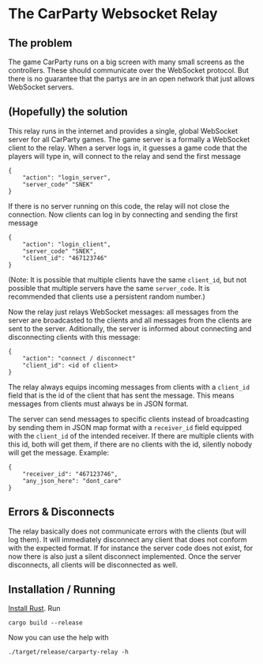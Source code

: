# The CarParty Websocket Relay

## The problem
The game CarParty runs on a big screen with many small screens as the controllers. These should
communicate over the WebSocket protocol. But there is no guarantee that the partys are in an open
network that just allows WebSocket servers. 

## (Hopefully) the solution
This relay runs in the internet and provides a single, global WebSocket server for all CarParty
games. The game server is a formally a WebSocket client to the relay. When a server logs in, it
guesses a game code that the players will type in, will connect to the relay and send the first
message

	{
		"action": "login_server",
		"server_code" "SNEK"
	}

If there is no server running on this code, the relay will not close the connection. Now clients can
log in by connecting and sending the first message

	{
		"action": "login_client",
		"server_code" "SNEK",
		"client_id": "467123746"
	}

(Note: It is possible that multiple clients have the same `client_id`, but not possible that multiple
servers have the same `server_code`. It is recommended that clients use a persistent random number.)

Now the relay just relays WebSocket messages: all messages from the server are broadcasted to the
clients and all messages from the clients are sent to the server. Aditionally, the server is
informed about connecting and disconnecting clients with this message:

	{
		"action": "connect / disconnect"
		"client_id": <id of client>
	}

The relay always equips incoming messages from clients with a `client_id` field that is the id of
the client that has sent the message. This means messages from clients must always be in JSON
format.

The server can send messages to specific clients instead of broadcasting by sending them in JSON map
format with a `receiver_id` field equipped with the `client_id` of the intended receiver. If there
are multiple clients with this id, both will get them, if there are no clients with the id, silently
nobody will get the message. Example:

	{
		"receiver_id": "467123746",
		"any_json_here": "dont_care"
	}

## Errors & Disconnects

The relay basically does not communicate errors with the clients (but will log them). It will
immediately disconnect any client that does not conform with the expected format. If for instance
the server code does not exist, for now there is also just a silent disconnect implemented.  Once
the server disconnects, all clients will be disconnected as well.

## Installation / Running
[Install Rust](https://www.rust-lang.org/tools/install). Run
	
	cargo build --release

Now you can use the help with

	./target/release/carparty-relay -h
